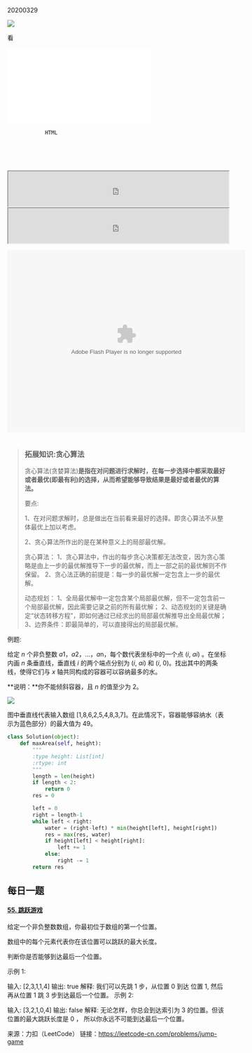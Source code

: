 





20200329

![](https://mmbiz.qpic.cn/mmbiz_jpg/Yffia3qv7fVtRiadQMcM7LTULUtqnn14VGAZG9bA7DzNRGB0ADmFWkGeG6ZSdmOp4G5xVbvlvj1hJqxmp0jg4vyg/640?wx_fmt=jpeg&tp=webp&wxfrom=5&wx_lazy=1&wx_co=1)

看

<iframe frameborder="no" border="0" marginwidth="0" marginheight="0" width=330 height=86 src="//music.163.com/outchain/player?type=2&id=1338701842&auto=1&height=66"></iframe>
<iframe frameborder="no" border="0" marginwidth="0" marginheight="0" width=330 height=86 src="//music.163.com/outchain/player?type=2&id=1401671540&auto=1&height=66"></iframe>





				HTML


​				
​				
​						

<iframe name="music" src="http://m10.music.126.net/20200328212949/d6be000e1291b561588e2809693d2b5f/ymusic/5508/010c/015e/bb43c71d926fc90ac44f64ce47d2ef2f.mp3" marginwidth="1px" marginheight="20px" width=100% height="80px" frameborder=1 　scrolling="yes" autoplay="autoplay" ></iframe>   				

	





<iframe name="music" src="http://m10.music.126.net/20200328212949/d6be000e1291b561588e2809693d2b5f/ymusic/5508/010c/015e/bb43c71d926fc90ac44f64ce47d2ef2f.mp3" marginwidth="1px" marginheight="20px" width=100% height="80px" frameborder=1 　scrolling="yes" autoplay="autoplay" >

------

```html

```

  <video id="video" controls="" preload="none"
        poster="http://media.w3.org/2010/05/sintel/poster.png">
         <source id="mp4" src="http://media.w3.org/2010/05/sintel/trailer.mp4" 
             type="video/mp4">
          <source id="webm" src="http://media.w3.org/2010/05/sintel/trailer.webm" 
              type="video/webm">
          <source id="ogv" src="http://media.w3.org/2010/05/sintel/trailer.ogv" 
              type="video/ogg">
          <p>Your user agent does not support the HTML5 Video element.</p>
    </video>

-----

--





<iframe 
    height=450 
    width=800 
    src='http://player.youku.com/embed/XMzMxMjE0MjY4NA==' 
    frameborder=0 
    'allowfullscreen'>
</iframe>

<script type="text/javascript" src="http://www.xiami.com/widget/player-single?uid=32329501&sid=1776238762&mode=js"></script>



<embed height="415" width="544" quality="high" allowfullscreen="true" type="application/x-shockwave-flash" src="//static.hdslb.com/miniloader.swf" flashvars="aid=8506694&page=1" pluginspage="//www.adobe.com/shockwave/download/download.cgi?P1_Prod_Version=ShockwaveFlash"></embed>



<embed autostart="true" hidden="true" loop="true" src="http://ois5yh1xg.bkt.clouddn.com/%E5%8D%A2%E5%86%A0%E5%BB%B7%E4%B8%80%E7%94%9F%E6%89%80%E7%88%B1.mp3"></embed>


> ### 拓展知识:贪心算法
>
> 贪心算法(贪婪算法)**是指在对问题进行求解时，在每一步选择中都采取最好或者最优(即最有利)的选择，从而希望能够导致结果是最好或者最优的算法。**
>
> 要点: 
>
> 1、在对问题求解时，总是做出在当前看来最好的选择。即贪心算法不从整体最优上加以考虑。
>
> 2、贪心算法所作出的是在某种意义上的局部最优解。
>
> 贪心算法：
> 1、贪心算法中，作出的每步贪心决策都无法改变，因为贪心策略是由上一步的最优解推导下一步的最优解，而上一部之前的最优解则不作保留。
> 2、贪心法正确的前提是：每一步的最优解一定包含上一步的最优解。
>
> 动态规划：
> 1、全局最优解中一定包含某个局部最优解，但不一定包含前一个局部最优解，因此需要记录之前的所有最优解；
> 2、动态规划的关键是确定“状态转移方程”，即如何通过已经求出的局部最优解推导出全局最优解；
> 3、边界条件：即最简单的，可以直接得出的局部最优解。

例题:

给定 *n* 个非负整数 *a*1，*a*2，…，*a*n，每个数代表坐标中的一个点 (*i*, *ai*) 。在坐标内画 *n* 条垂直线，垂直线 *i* 的两个端点分别为 (*i*, *ai*) 和 (*i*, 0)。找出其中的两条线，使得它们与 *x* 轴共同构成的容器可以容纳最多的水。

**说明：**你不能倾斜容器，且 *n* 的值至少为 2。

![](https://aliyun-lc-upload.oss-cn-hangzhou.aliyuncs.com/aliyun-lc-upload/uploads/2018/07/25/question_11.jpg)

图中垂直线代表输入数组 [1,8,6,2,5,4,8,3,7]。在此情况下，容器能够容纳水（表示为蓝色部分）的最大值为 49。

```python
class Solution(object):
    def maxArea(self, height):
        """
        :type height: List[int]
        :rtype: int
        """
        length = len(height)
        if length < 2:
            return 0
        res = 0

        left = 0
        right = length-1
        while left < right:
            water = (right-left) * min(height[left], height[right])
            res = max(res, water)
            if height[left] < height[right]:
                left += 1
            else:
                right -= 1
        return res
```



## 每日一题

#### [55. 跳跃游戏](https://leetcode-cn.com/problems/jump-game/)

给定一个非负整数数组，你最初位于数组的第一个位置。

数组中的每个元素代表你在该位置可以跳跃的最大长度。

判断你是否能够到达最后一个位置。

示例 1:

输入: [2,3,1,1,4]
输出: true
解释: 我们可以先跳 1 步，从位置 0 到达 位置 1, 然后再从位置 1 跳 3 步到达最后一个位置。
示例 2:

输入: [3,2,1,0,4]
输出: false
解释: 无论怎样，你总会到达索引为 3 的位置。但该位置的最大跳跃长度是 0 ， 所以你永远不可能到达最后一个位置。

来源：力扣（LeetCode）
链接：https://leetcode-cn.com/problems/jump-game
